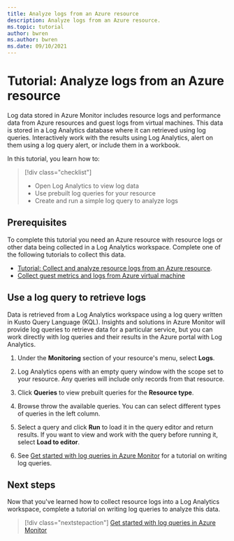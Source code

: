 ```yaml
---
title: Analyze logs from an Azure resource
description: Analyze logs from an Azure resource.
ms.topic: tutorial
author: bwren
ms.author: bwren
ms.date: 09/10/2021
---
```


# Tutorial: Analyze logs from an Azure resource
Log data stored in Azure Monitor includes resource logs and performance data from Azure resources and guest logs from virtual machines. This data is stored in a Log Analytics database where it can retrieved using log queries. Interactively work with the results using Log Analytics, alert on them using a log query alert, or include them in a workbook. 

In this tutorial, you learn how to:

> [!div class="checklist"]
> * Open Log Analytics to view log data
> * Use prebuilt log queries for your resource
> * Create and run a simple log query to analyze logs


## Prerequisites
To complete this tutorial you need an Azure resource with resource logs or other data being collected in a Log Analytics workspace. Complete one of the following tutorials to collect this data.

- [Tutorial: Collect and analyze resource logs from an Azure resource](../essentials/tutorial-resource-logs.md).
- [Collect guest metrics and logs from Azure virtual machine](../vm/tutorial-data-collection-rule-vm.md)

 ## Use a log query to retrieve logs
Data is retrieved from a Log Analytics workspace using a log query written in Kusto Query Language (KQL). Insights and solutions in Azure Monitor will provide log queries to retrieve data for a particular service, but you can work directly with log queries and their results in the Azure portal with Log Analytics. 

1. Under the **Monitoring** section of your resource's menu, select **Logs**.
2. Log Analytics opens with an empty query window with the scope set to your resource. Any queries will include only records from that resource.



3. Click **Queries** to view prebuilt queries for the **Resource type**. 



4. Browse throw the available queries. You can can select different types of queries in the left column. 



5. Select a query and click **Run** to load it in the query editor and return results. If you want to view and work with the query before running it, select **Load to editor**.



6. See [Get started with log queries in Azure Monitor](../logs/get-started-queries.md) for a tutorial on writing log queries.






## Next steps
Now that you've learned how to collect resource logs into a Log Analytics workspace, complete a tutorial on writing log queries to analyze this data.

> [!div class="nextstepaction"]
> [Get started with log queries in Azure Monitor](../logs/get-started-queries.md)